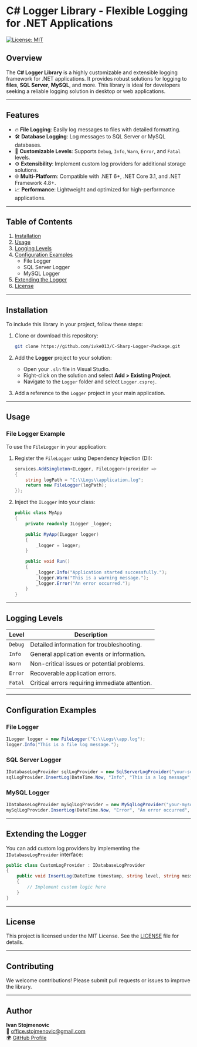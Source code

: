# C# Logger Library - Flexible Logging for .NET Applications

[![License: MIT](https://img.shields.io/badge/License-MIT-blue.svg)](LICENSE)

## Overview

The **C# Logger Library** is a highly customizable and extensible logging framework for .NET applications. It provides robust solutions for logging to **files**, **SQL Server**, **MySQL**, and more. This library is ideal for developers seeking a reliable logging solution in desktop or web applications.

---

## Features

- 🔥 **File Logging**: Easily log messages to files with detailed formatting.
- 🛠️ **Database Logging**: Log messages to SQL Server or MySQL databases.
- 🎯 **Customizable Levels**: Supports `Debug`, `Info`, `Warn`, `Error`, and `Fatal` levels.
- ⚙️ **Extensibility**: Implement custom log providers for additional storage solutions.
- 🌐 **Multi-Platform**: Compatible with .NET 6+, .NET Core 3.1, and .NET Framework 4.8+.
- 📈 **Performance**: Lightweight and optimized for high-performance applications.

---

## Table of Contents

1. [Installation](#installation)
2. [Usage](#usage)
3. [Logging Levels](#logging-levels)
4. [Configuration Examples](#configuration-examples)
    - File Logger
    - SQL Server Logger
    - MySQL Logger
5. [Extending the Logger](#extending-the-logger)
6. [License](#license)

---

## Installation

To include this library in your project, follow these steps:

1. Clone or download this repository:
   ```bash
   git clone https://github.com/ivke013/C-Sharp-Logger-Package.git
   ```

2. Add the **Logger** project to your solution:
   - Open your `.sln` file in Visual Studio.
   - Right-click on the solution and select **Add > Existing Project**.
   - Navigate to the `Logger` folder and select `Logger.csproj`.

3. Add a reference to the `Logger` project in your main application.

---

## Usage

### File Logger Example

To use the `FileLogger` in your application:

1. Register the `FileLogger` using Dependency Injection (DI):
   ```csharp
   services.AddSingleton<ILogger, FileLogger>(provider =>
   {
       string logPath = "C:\\Logs\\application.log";
       return new FileLogger(logPath);
   });
   ```

2. Inject the `ILogger` into your class:
   ```csharp
   public class MyApp
   {
       private readonly ILogger _logger;

       public MyApp(ILogger logger)
       {
           _logger = logger;
       }

       public void Run()
       {
           _logger.Info("Application started successfully.");
           _logger.Warn("This is a warning message.");
           _logger.Error("An error occurred.");
       }
   }
   ```

---

## Logging Levels

| **Level**   | **Description**                                   |
|-------------|---------------------------------------------------|
| `Debug`     | Detailed information for troubleshooting.         |
| `Info`      | General application events or information.        |
| `Warn`      | Non-critical issues or potential problems.        |
| `Error`     | Recoverable application errors.                   |
| `Fatal`     | Critical errors requiring immediate attention.    |

---

## Configuration Examples

### File Logger

```csharp
ILogger logger = new FileLogger("C:\\Logs\\app.log");
logger.Info("This is a file log message.");
```

### SQL Server Logger

```csharp
IDatabaseLogProvider sqlLogProvider = new SqlServerLogProvider("your-sql-connection-string");
sqlLogProvider.InsertLog(DateTime.Now, "Info", "This is a log message", null);
```

### MySQL Logger

```csharp
IDatabaseLogProvider mySqlLogProvider = new MySqlLogProvider("your-mysql-connection-string");
mySqlLogProvider.InsertLog(DateTime.Now, "Error", "An error occurred", "Exception details here");
```

---

## Extending the Logger

You can add custom log providers by implementing the `IDatabaseLogProvider` interface:

```csharp
public class CustomLogProvider : IDatabaseLogProvider
{
    public void InsertLog(DateTime timestamp, string level, string message, string exception)
    {
        // Implement custom logic here
    }
}
```

---

## License

This project is licensed under the MIT License. See the [LICENSE](LICENSE) file for details.

---

## Contributing

We welcome contributions! Please submit pull requests or issues to improve the library.

---

## Author

**Ivan Stojmenovic**  
📧 [office.stojmenovic@gmail.com](mailto:office.stojmenovic@gmail.com)  
🌍 [GitHub Profile](https://github.com/ivke013)

